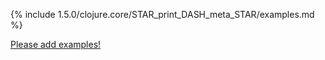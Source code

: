 {% include 1.5.0/clojure.core/STAR_print_DASH_meta_STAR/examples.md %}

[Please add examples!](https://github.com/arrdem/grimoire/edit/master/_includes/1.6.0/clojure.core/STAR_print_DASH_meta_STAR/examples.md)
